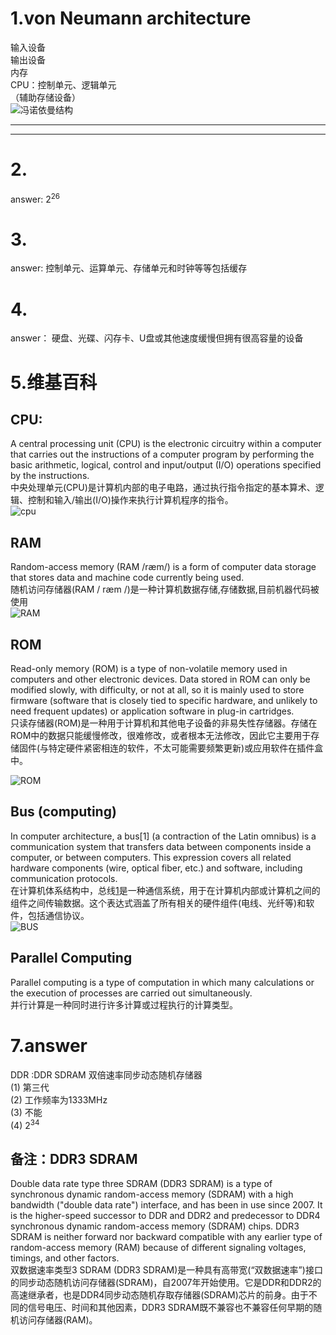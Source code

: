 #  1.von Neumann architecture  
输入设备  
输出设备  
内存  
CPU：控制单元、逻辑单元  
（辅助存储设备）  
![冯诺依曼结构](images/timgz.jpg)  
***
***  
# 2.  
answer:  2<sup>26</sup>  
# 3.  
answer: 控制单元、运算单元、存储单元和时钟等等包括缓存
# 4.  
answer： 硬盘、光碟、闪存卡、U盘或其他速度缓慢但拥有很高容量的设备 
# 5.维基百科  
## CPU: 
 A central processing unit (CPU) is the electronic circuitry within a computer that carries out the instructions of a computer program by performing the basic arithmetic, logical, control and input/output (I/O) operations specified by the instructions.  
中央处理单元(CPU)是计算机内部的电子电路，通过执行指令指定的基本算术、逻辑、控制和输入/输出(I/O)操作来执行计算机程序的指令。  
![cpu](images/1024px-Intel_80486DX2_top.jpg)     
## RAM  
Random-access memory (RAM /ræm/) is a form of computer data storage that stores data and machine code currently being used.  
随机访问存储器(RAM / ræm /)是一种计算机数据存储,存储数据,目前机器代码被使用    
![RAM](images/1920px-Swissbit_2GB_PC2-5300U-555.jpg)     
## ROM  
Read-only memory (ROM) is a type of non-volatile memory used in computers and other electronic devices. Data stored in ROM can only be modified slowly, with difficulty, or not at all, so it is mainly used to store firmware (software that is closely tied to specific hardware, and unlikely to need frequent updates) or application software in plug-in cartridges.   
只读存储器(ROM)是一种用于计算机和其他电子设备的非易失性存储器。存储在ROM中的数据只能缓慢修改，很难修改，或者根本无法修改，因此它主要用于存储固件(与特定硬件紧密相连的软件，不太可能需要频繁更新)或应用软件在插件盒中。  

![ROM](images/800px-PokemonSilverBoard.jpg)

## Bus (computing)  
In computer architecture, a bus[1] (a contraction of the Latin omnibus) is a communication system that transfers data between components inside a computer, or between computers. This expression covers all related hardware components (wire, optical fiber, etc.) and software, including communication protocols.  
在计算机体系结构中，总线[1](拉丁语omnibus的缩写)是一种通信系统，用于在计算机内部或计算机之间的组件之间传输数据。这个表达式涵盖了所有相关的硬件组件(电线、光纤等)和软件，包括通信协议。  
![BUS](images/744px-Computer_system_bus.svg.png)     
## Parallel Computing   
Parallel computing is a type of computation in which many calculations or the execution of processes are carried out simultaneously.  
并行计算是一种同时进行许多计算或过程执行的计算类型。  
# 7.answer  
DDR :DDR SDRAM 双倍速率同步动态随机存储器  
(1)  第三代  
(2)  工作频率为1333MHz  
(3)  不能   
(4)  2<sup>34</sup>  
## 备注：DDR3 SDRAM  
Double data rate type three SDRAM (DDR3 SDRAM) is a type of synchronous dynamic random-access memory (SDRAM) with a high bandwidth ("double data rate") interface, and has been in use since 2007. It is the higher-speed successor to DDR and DDR2 and predecessor to DDR4 synchronous dynamic random-access memory (SDRAM) chips. DDR3 SDRAM is neither forward nor backward compatible with any earlier type of random-access memory (RAM) because of different signaling voltages, timings, and other factors.   
双数据速率类型3 SDRAM (DDR3 SDRAM)是一种具有高带宽(“双数据速率”)接口的同步动态随机访问存储器(SDRAM)，自2007年开始使用。它是DDR和DDR2的高速继承者，也是DDR4同步动态随机存取存储器(SDRAM)芯片的前身。由于不同的信号电压、时间和其他因素，DDR3 SDRAM既不兼容也不兼容任何早期的随机访问存储器(RAM)。  


